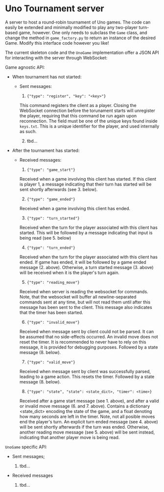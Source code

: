 # Uno Tournament server

A server to host a round-robin tournament of Uno games. The code can easily be extended and minimally modified to play any two-player turn-based game, however. One only needs to subclass the `Game` class, and change the method in `game_factory.py` to return an instance of the desired Game. Modify this interface code however you like!

The current skeleton code and the `UnoGame` implementation offer a JSON API for interacting with the server through WebSocket:

Game agnostic API:

* When tournament has not started: 

    * Sent messages:
        1. `{"type": "register", "key": "<key>"}`
    
        This command registers the client as a player. Closing the WebSocket connection before the torunament starts will unregister the player, requiring that this command be run again upon reconnection. The <key> field must be one of the unique keys found inside `keys.txt`. This is a unique identifier for the player, and used internally as such.
        
        2. tbd...

* After the tournament has started:
    
    * Received messages:
        1. `{"type": "game_start"}`
        
        Received when a game involving this client has started. If this client is player 1, a message indicating that their turn has started will be sent shortly afterwards (see 3. below).
        
        2. `{"type": "game_ended"}`
        
        Received when a game involving this client has ended.
        
        3. `{"type": "turn_started"}`
        
        Received when the turn for the player associated with this client has started. This will be followed by a message indicating that input is being read (see 5. below)
        
        4. `{"type": "turn_ended"}`
        
        Received when the turn for the player associated with this client has ended. If game has ended, it will be followed by a game ended message (2. above). Otherwise, a turn started message (3. above) will be received when it is the player's turn again.
        
        5. `{"type": "reading_move"}`
        
        Received when server is reading the websocket for commands. Note, that the websocket will buffer all newline-separated commands sent at any time, but will not read them until after this message has been sent to the client. This message also indicates that the timer has been started.
        
        6. `{"type": "invalid_move"}`
        
        Received when message sent by client could not be parsed. It can be assumed that no side-effects occurred. An invalid move does not reset the timer. It is recommended to never have to rely on this message, it is provided for debugging purposes. Followed by a state message (8. below).
        
        7. `{"type": "valid_move"}`
        
        Received when message sent by client was successfully parsed, leading to a game action. This resets the timer. Followed by a state message (8. below).
        
        8. `{"type": "state", "state": <state_dict>, "timer": <time>}`
        
        Received after a game start message (see 1. above), and after a valid or invalid move message (6. and 7. above). Contains a dictionary <state_dict> encoding the state of the game, and a float <time> denoting how many seconds are left in the timer. Note, not all posible moves end the player's turn. An explicit turn ended message (see 4. above) will be sent shortly afterwards if the turn was ended. Otherwise, another reading move message (see 5. above) will be sent instead, indicating that another player move is being read.

`UnoGame` specific API:
* Sent messages;
    1. tbd...

* Received messages
    1. tbd...
